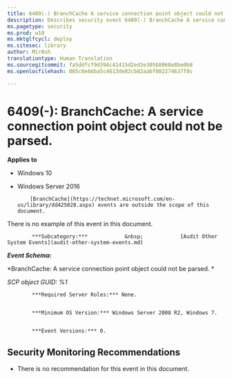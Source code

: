 ```yaml
---
title: 6409(-) BranchCache A service connection point object could not be parsed. (Windows 10)
description: Describes security event 6409(-) BranchCache A service connection point object could not be parsed.
ms.pagetype: security
ms.prod: w10
ms.mktglfcycl: deploy
ms.sitesec: library
author: Mir0sh
translationtype: Human Translation
ms.sourcegitcommit: fa5ddfcf9d394c41415d2ed3e305b8068e8be0b8
ms.openlocfilehash: 085c0e66ba5c4613de82cb82aabf082274637f8c

---
```


# 6409(-): BranchCache: A service connection point object could not be parsed.

**Applies to**
-   Windows 10
-   Windows Server 2016



            [BranchCache](https://technet.microsoft.com/en-us/library/dd425028.aspx) events are outside the scope of this document.

There is no example of this event in this document.


            ***Subcategory:***            &nbsp;            [Audit Other System Events](audit-other-system-events.md)
          

***Event Schema:***

*BranchCache: A service connection point object could not be parsed. *

*SCP object GUID: %1*


            ***Required Server Roles:*** None.


            ***Minimum OS Version:*** Windows Server 2008 R2, Windows 7.


            ***Event Versions:*** 0.

## Security Monitoring Recommendations

-   There is no recommendation for this event in this document.




<!--HONumber=Jun16_HO4-->


